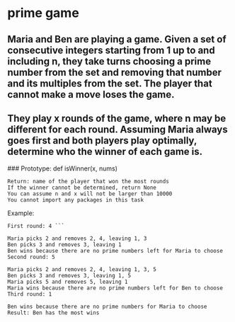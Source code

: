 # prime game

## Maria and Ben are playing a game. Given a set of consecutive integers starting from 1 up to and including n, they take turns choosing a prime number from the set and removing that number and its multiples from the set. The player that cannot make a move loses the game.

## They play x rounds of the game, where n may be different for each round. Assuming Maria always goes first and both players play optimally, determine who the winner of each game is.

### Prototype: def isWinner(x, nums)
``` where x is the number of rounds and nums is an array of n
Return: name of the player that won the most rounds
If the winner cannot be determined, return None
You can assume n and x will not be larger than 10000
You cannot import any packages in this task
```
Example:

``` x = 3, nums = [4, 5, 1]
First round: 4 ```

Maria picks 2 and removes 2, 4, leaving 1, 3
Ben picks 3 and removes 3, leaving 1
Ben wins because there are no prime numbers left for Maria to choose
Second round: 5

Maria picks 2 and removes 2, 4, leaving 1, 3, 5
Ben picks 3 and removes 3, leaving 1, 5
Maria picks 5 and removes 5, leaving 1
Maria wins because there are no prime numbers left for Ben to choose
Third round: 1

Ben wins because there are no prime numbers for Maria to choose
Result: Ben has the most wins
